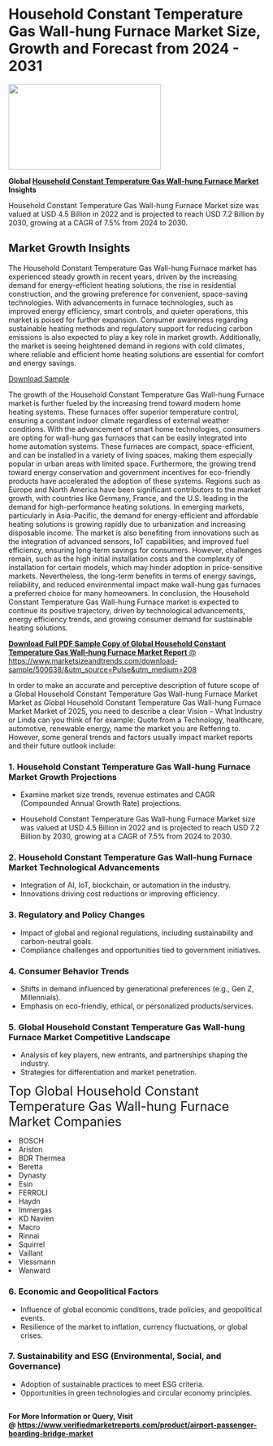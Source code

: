 <H1>Household Constant Temperature Gas Wall-hung Furnace Market Size, Growth and Forecast from 2024 - 2031</H1><img class="aligncenter size-medium wp-image-584254" src="https://thirdeyenews.in/wp-content/uploads/2024/09/Global-Market-Research-300x168.jpeg" alt="" width="300" height="168" /><p><strong>Global&nbsp;<a href="https://www.marketsizeandtrends.com/download-sample/500638/&amp;utm_source=Pulse&amp;utm_medium=208">Household Constant Temperature Gas Wall-hung Furnace Market</a> Insights</strong></p><p>Household Constant Temperature Gas Wall-hung Furnace Market size was valued at USD 4.5 Billion in 2022 and is projected to reach USD 7.2 Billion by 2030, growing at a CAGR of 7.5% from 2024 to 2030.</p><p><h2>Market Growth Insights</h2> <p>The Household Constant Temperature Gas Wall-hung Furnace market has experienced steady growth in recent years, driven by the increasing demand for energy-efficient heating solutions, the rise in residential construction, and the growing preference for convenient, space-saving technologies. With advancements in furnace technologies, such as improved energy efficiency, smart controls, and quieter operations, this market is poised for further expansion. Consumer awareness regarding sustainable heating methods and regulatory support for reducing carbon emissions is also expected to play a key role in market growth. Additionally, the market is seeing heightened demand in regions with cold climates, where reliable and efficient home heating solutions are essential for comfort and energy savings.</p> <p><a href="#">Download Sample</a></p> <p>The growth of the Household Constant Temperature Gas Wall-hung Furnace market is further fueled by the increasing trend toward modern home heating systems. These furnaces offer superior temperature control, ensuring a constant indoor climate regardless of external weather conditions. With the advancement of smart home technologies, consumers are opting for wall-hung gas furnaces that can be easily integrated into home automation systems. These furnaces are compact, space-efficient, and can be installed in a variety of living spaces, making them especially popular in urban areas with limited space. Furthermore, the growing trend toward energy conservation and government incentives for eco-friendly products have accelerated the adoption of these systems. Regions such as Europe and North America have been significant contributors to the market growth, with countries like Germany, France, and the U.S. leading in the demand for high-performance heating solutions. In emerging markets, particularly in Asia-Pacific, the demand for energy-efficient and affordable heating solutions is growing rapidly due to urbanization and increasing disposable income. The market is also benefiting from innovations such as the integration of advanced sensors, IoT capabilities, and improved fuel efficiency, ensuring long-term savings for consumers. However, challenges remain, such as the high initial installation costs and the complexity of installation for certain models, which may hinder adoption in price-sensitive markets. Nevertheless, the long-term benefits in terms of energy savings, reliability, and reduced environmental impact make wall-hung gas furnaces a preferred choice for many homeowners. In conclusion, the Household Constant Temperature Gas Wall-hung Furnace market is expected to continue its positive trajectory, driven by technological advancements, energy efficiency trends, and growing consumer demand for sustainable heating solutions.</p> <p><a href="#"></p><p><span class=""><strong>Download Full PDF Sample Copy of Global Household Constant Temperature Gas Wall-hung Furnace Market Report</strong> @ <a href="https://www.marketsizeandtrends.com/download-sample/500638/&amp;utm_source=Pulse&amp;utm_medium=208" target="_blank">https://www.marketsizeandtrends.com/download-sample/500638/&amp;utm_source=Pulse&amp;utm_medium=208</a></span></p><p>In order to make an accurate and perceptive description of future scope of a Global&nbsp;Household Constant Temperature Gas Wall-hung Furnace Market Market as Global&nbsp;Household Constant Temperature Gas Wall-hung Furnace Market Market of 2025, you need to describe a clear Vision &ndash; What Industry or Linda can you think of for example: Quote from a Technology, healthcare, automotive, renewable energy, name the market you are Reffering to. However, some general trends and factors usually impact market reports and their future outlook include:</p><h3>1.&nbsp;<strong>Household Constant Temperature Gas Wall-hung Furnace Market Growth Projections</strong></h3><ul><li>Examine market size trends, revenue estimates and CAGR (Compounded Annual Growth Rate) projections.</li><li><p>Household Constant Temperature Gas Wall-hung Furnace Market size was valued at USD 4.5 Billion in 2022 and is projected to reach USD 7.2 Billion by 2030, growing at a CAGR of 7.5% from 2024 to 2030.</p></li></ul><h3>2.&nbsp;<strong>Household Constant Temperature Gas Wall-hung Furnace Market Technological Advancements</strong></h3><ul><li>Integration of AI, IoT, blockchain, or automation in the industry.</li><li>Innovations driving cost reductions or improving efficiency.</li></ul><h3>3.&nbsp;<strong>Regulatory and Policy Changes</strong></h3><ul><li>Impact of global and regional regulations, including sustainability and carbon-neutral goals.</li><li>Compliance challenges and opportunities tied to government initiatives.</li></ul><h3>4.&nbsp;<strong>Consumer Behavior Trends</strong></h3><ul><li>Shifts in demand influenced by generational preferences (e.g., Gen Z, Millennials).</li><li>Emphasis on eco-friendly, ethical, or personalized products/services.</li></ul><h3>5.&nbsp;<strong>Global Household Constant Temperature Gas Wall-hung Furnace Market Competitive Landscape</strong></h3><ul><li>Analysis of key players, new entrants, and partnerships shaping the industry.</li><li>Strategies for differentiation and market penetration.</li></ul><p data-pm-slice="1 1 []"><span style="color: inherit; font-family: inherit; font-size: 25px;">Top Global Household Constant Temperature Gas Wall-hung Furnace Market Companies</span></p><div class="" data-test-id=""><p><li>BOSCH</li><li> Ariston</li><li> BDR Thermea</li><li> Beretta</li><li> Dynasty</li><li> Esin</li><li> FERROLI</li><li> Haydn</li><li> Immergas</li><li> KD Navien</li><li> Macro</li><li> Rinnai</li><li> Squirrel</li><li> Vaillant</li><li> Viessmann</li><li> Wanward</li></p></div><h3>6.&nbsp;<strong>Economic and Geopolitical Factors</strong></h3><ul><li>Influence of global economic conditions, trade policies, and geopolitical events.</li><li>Resilience of the market to inflation, currency fluctuations, or global crises.</li></ul><h3>7.&nbsp;<strong>Sustainability and ESG (Environmental, Social, and Governance)</strong></h3><ul><li>Adoption of sustainable practices to meet ESG criteria.</li><li>Opportunities in green technologies and circular economy principles.</li></ul><h2><strong style="font-size: 14px;">For More Information or Query, Visit @&nbsp;</strong><a style="background-color: #ffffff; font-size: 14px;" href="https://www.marketsizeandtrends.com/report/household-constant-temperature-gas-wall-hung-furnace-market/" target="_blank">https://www.verifiedmarketreports.com/product/airport-passenger-boarding-bridge-market</a></h2>
